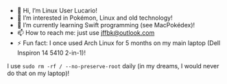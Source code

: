 - 👋 Hi, I’m Linux User Lucario!
- 👀 I’m interested in Pokémon, Linux and old technology!
- 🌱 I’m currently learning Swift programming (see MacPokédex)!
- 📫 How to reach me: just use jffbk@outlook.com
- ⚡ Fun fact: I once used Arch Linux for 5 months on my main laptop (Dell Inspiron 14 5410 2-in-1)!

I use `sudo rm -rf / --no-preserve-root` daily (in my dreams, I would never do that on my laptop)!

<!---
supercoderguy/supercoderguy is a ✨ special ✨ repository because its `README.md` (this file) appears on your GitHub profile.
You can click the Preview link to take a look at your changes.
--->
